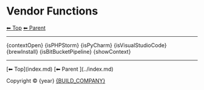 # Vendor Functions

<!-- TEMPLATE header 2 -->
[⬅ Top](index.md) [⬅ Parent ](../index.md)
<hr />

{contextOpen}
{isPHPStorm}
{isPyCharm}
{isVisualStudioCode}
{brewInstall}
{isBitBucketPipeline}
{showContext}

<!-- TEMPLATE footer 4 -->
<hr />
[⬅ Top](index.md) [⬅ Parent ](../index.md)

Copyright &copy; {year} [{BUILD_COMPANY}]({BUILD_COMPANY_LINK}{title})
